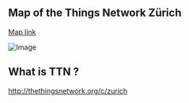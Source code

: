## Map of the Things Network Zürich

[Map link](http://maps.vasile.ch/ttn-map/)

![Image](https://api.monosnap.com/rpc/file/download?id=TLPYc1LUdx4l2qvmQRQZ0zveMx9hgX)

## What is TTN ?
http://thethingsnetwork.org/c/zurich

#
